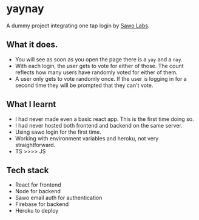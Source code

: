 # yaynay
A dummy project integrating one tap login by [Sawo Labs](https://sawolabs.com/).

## What it does.
- You will see as soon as you open the page there is a `yay` and a `nay`.
- With each login, the user gets to vote for either of those. The count reflects how many users have randomly voted for either of them.
- A user only gets to vote randomly once. If the user is logging in for a second time they will be prompted that they can't vote.

## What I learnt
- I had never made even a basic react app. This is the first time doing so.
- I had never hosted both frontend and backend on the same server.
- Using sawo login for the first time.
- Working with environment variables and heroku, not very straightforward.
- TS >>>> JS

## Tech stack
- React for frontend
- Node for backend
- Sawo email auth for authentication
- Firebase for backend
- Heroku to deploy
